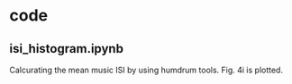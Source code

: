 
# code

## isi_histogram.ipynb 

Calcurating the mean music ISI by using humdrum tools.
Fig. 4i is plotted.
